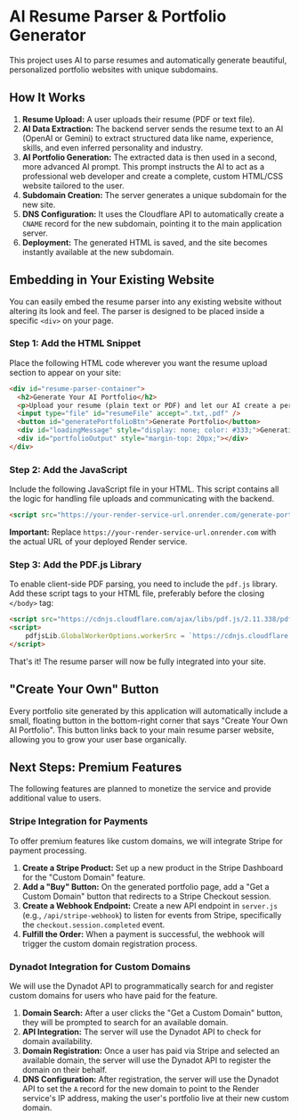 # AI Resume Parser & Portfolio Generator

This project uses AI to parse resumes and automatically generate beautiful, personalized portfolio websites with unique subdomains.

## How It Works

1.  **Resume Upload:** A user uploads their resume (PDF or text file).
2.  **AI Data Extraction:** The backend server sends the resume text to an AI (OpenAI or Gemini) to extract structured data like name, experience, skills, and even inferred personality and industry.
3.  **AI Portfolio Generation:** The extracted data is then used in a second, more advanced AI prompt. This prompt instructs the AI to act as a professional web developer and create a complete, custom HTML/CSS website tailored to the user.
4.  **Subdomain Creation:** The server generates a unique subdomain for the new site.
5.  **DNS Configuration:** It uses the Cloudflare API to automatically create a `CNAME` record for the new subdomain, pointing it to the main application server.
6.  **Deployment:** The generated HTML is saved, and the site becomes instantly available at the new subdomain.

## Embedding in Your Existing Website

You can easily embed the resume parser into any existing website without altering its look and feel. The parser is designed to be placed inside a specific `<div>` on your page.

### Step 1: Add the HTML Snippet

Place the following HTML code wherever you want the resume upload section to appear on your site:

```html
<div id="resume-parser-container">
  <h2>Generate Your AI Portfolio</h2>
  <p>Upload your resume (plain text or PDF) and let our AI create a personalized portfolio website for you in seconds.</p>
  <input type="file" id="resumeFile" accept=".txt,.pdf" />
  <button id="generatePortfolioBtn">Generate Portfolio</button>
  <div id="loadingMessage" style="display: none; color: #333;">Generating your portfolio...</div>
  <div id="portfolioOutput" style="margin-top: 20px;"></div>
</div>
```

### Step 2: Add the JavaScript

Include the following JavaScript file in your HTML. This script contains all the logic for handling file uploads and communicating with the backend.

```html
<script src="https://your-render-service-url.onrender.com/generate-portfolio.js"></script>
```

**Important:** Replace `https://your-render-service-url.onrender.com` with the actual URL of your deployed Render service.

### Step 3: Add the PDF.js Library

To enable client-side PDF parsing, you need to include the `pdf.js` library. Add these script tags to your HTML file, preferably before the closing `</body>` tag:

```html
<script src="https://cdnjs.cloudflare.com/ajax/libs/pdf.js/2.11.338/pdf.min.js"></script>
<script>
    pdfjsLib.GlobalWorkerOptions.workerSrc = `https://cdnjs.cloudflare.com/ajax/libs/pdf.js/2.11.338/pdf.worker.min.js`;
</script>
```

That's it! The resume parser will now be fully integrated into your site.

## "Create Your Own" Button

Every portfolio site generated by this application will automatically include a small, floating button in the bottom-right corner that says "Create Your Own AI Portfolio". This button links back to your main resume parser website, allowing you to grow your user base organically.

## Next Steps: Premium Features

The following features are planned to monetize the service and provide additional value to users.

### Stripe Integration for Payments

To offer premium features like custom domains, we will integrate Stripe for payment processing.

1.  **Create a Stripe Product:** Set up a new product in the Stripe Dashboard for the "Custom Domain" feature.
2.  **Add a "Buy" Button:** On the generated portfolio page, add a "Get a Custom Domain" button that redirects to a Stripe Checkout session.
3.  **Create a Webhook Endpoint:** Create a new API endpoint in `server.js` (e.g., `/api/stripe-webhook`) to listen for events from Stripe, specifically the `checkout.session.completed` event.
4.  **Fulfill the Order:** When a payment is successful, the webhook will trigger the custom domain registration process.

### Dynadot Integration for Custom Domains

We will use the Dynadot API to programmatically search for and register custom domains for users who have paid for the feature.

1.  **Domain Search:** After a user clicks the "Get a Custom Domain" button, they will be prompted to search for an available domain.
2.  **API Integration:** The server will use the Dynadot API to check for domain availability.
3.  **Domain Registration:** Once a user has paid via Stripe and selected an available domain, the server will use the Dynadot API to register the domain on their behalf.
4.  **DNS Configuration:** After registration, the server will use the Dynadot API to set the `A` record for the new domain to point to the Render service's IP address, making the user's portfolio live at their new custom domain.
